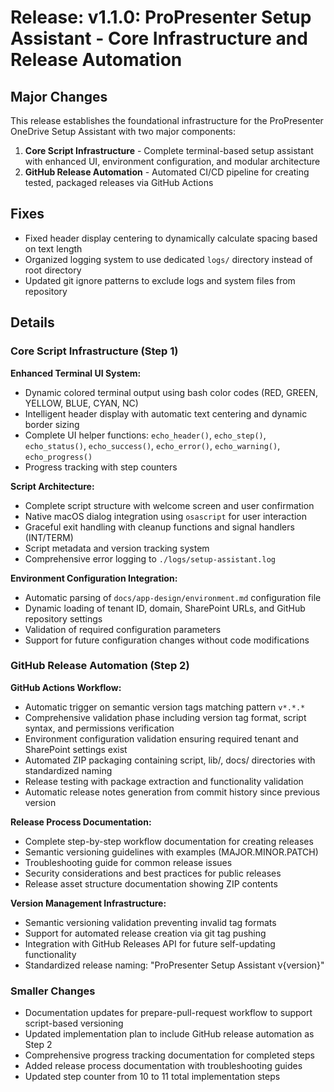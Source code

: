 # Release: v1.1.0: ProPresenter Setup Assistant - Core Infrastructure and Release Automation

## Major Changes

This release establishes the foundational infrastructure for the ProPresenter OneDrive Setup Assistant with two major components:

1. **Core Script Infrastructure** - Complete terminal-based setup assistant with enhanced UI, environment configuration, and modular architecture
2. **GitHub Release Automation** - Automated CI/CD pipeline for creating tested, packaged releases via GitHub Actions

## Fixes

- Fixed header display centering to dynamically calculate spacing based on text length
- Organized logging system to use dedicated `logs/` directory instead of root directory
- Updated git ignore patterns to exclude logs and system files from repository

## Details

### Core Script Infrastructure (Step 1)

**Enhanced Terminal UI System:**

- Dynamic colored terminal output using bash color codes (RED, GREEN, YELLOW, BLUE, CYAN, NC)
- Intelligent header display with automatic text centering and dynamic border sizing
- Complete UI helper functions: `echo_header()`, `echo_step()`, `echo_status()`, `echo_success()`, `echo_error()`, `echo_warning()`, `echo_progress()`
- Progress tracking with step counters

**Script Architecture:**

- Complete script structure with welcome screen and user confirmation
- Native macOS dialog integration using `osascript` for user interaction
- Graceful exit handling with cleanup functions and signal handlers (INT/TERM)
- Script metadata and version tracking system
- Comprehensive error logging to `./logs/setup-assistant.log`

**Environment Configuration Integration:**

- Automatic parsing of `docs/app-design/environment.md` configuration file
- Dynamic loading of tenant ID, domain, SharePoint URLs, and GitHub repository settings
- Validation of required configuration parameters
- Support for future configuration changes without code modifications

### GitHub Release Automation (Step 2)

**GitHub Actions Workflow:**

- Automatic trigger on semantic version tags matching pattern `v*.*.*`
- Comprehensive validation phase including version tag format, script syntax, and permissions verification
- Environment configuration validation ensuring required tenant and SharePoint settings exist
- Automated ZIP packaging containing script, lib/, docs/ directories with standardized naming
- Release testing with package extraction and functionality validation
- Automatic release notes generation from commit history since previous version

**Release Process Documentation:**

- Complete step-by-step workflow documentation for creating releases
- Semantic versioning guidelines with examples (MAJOR.MINOR.PATCH)
- Troubleshooting guide for common release issues
- Security considerations and best practices for public releases
- Release asset structure documentation showing ZIP contents

**Version Management Infrastructure:**

- Semantic versioning validation preventing invalid tag formats
- Support for automated release creation via git tag pushing
- Integration with GitHub Releases API for future self-updating functionality
- Standardized release naming: "ProPresenter Setup Assistant v{version}"

### Smaller Changes

- Documentation updates for prepare-pull-request workflow to support script-based versioning
- Updated implementation plan to include GitHub release automation as Step 2
- Comprehensive progress tracking documentation for completed steps
- Added release process documentation with troubleshooting guides
- Updated step counter from 10 to 11 total implementation steps
